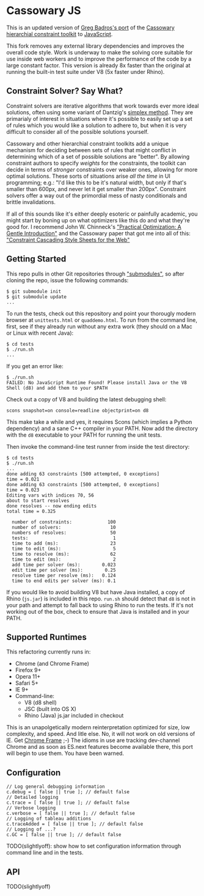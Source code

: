Cassowary JS
============

This is an updated version of [Greg Badros's
port](http://www.badros.com/greg/cassowary/js/quaddemo.html "JS Quad Demo") of
the [Cassowary hierarchial constraint
toolkit](http://www.cs.washington.edu/research/constraints/cassowary/) to
[JavaScript](http://cassowary.cvs.sourceforge.net/viewvc/cassowary/cassowary/js/).

This fork removes any external library dependencies and improves the overall
code style. Work is underway to make the solving core suitable for use inside
web workers and to improve the performance of the code by a large constant
factor. This version is already 8x faster than the original at running the
built-in test suite under V8 (5x faster under Rhino).

Constraint Solver? Say What?
----------------------------

Constraint solvers are iterative algorithms that work towards ever more ideal
solutions, often using some variant of Dantzig's [simplex
method](http://en.wikipedia.org/wiki/Simplex_algorithm). They are primarialy of
interest in situations where it's possible to easily set up a set of rules
which you would like a solution to adhere to, but when it is very difficult to
consider all of the possible solutions yourself.

Cassowary and other hierarchial constraint toolkits add a unique mechanism for
deciding between sets of rules that might conflict in determining which of a
set of possible solutions are "better". By allowing constraint authors to
specify *weights* for the constraints, the toolkit can decide in terms of
*stronger* constraints over weaker ones, allowing for more optimal solutions.
These sorts of situations arise *all the time* in UI programming; e.g.: "I'd
like this to be it's natural width, but only if that's smaller than 600px, and
never let it get smaller than 200px". Constraint solvers offer a way out of the
primordial mess of nasty conditionals and brittle invalidations.

If all of this sounds like it's either deeply esoteric or painfully academic,
you might start by boning up on what optimizers like this do and what they're
good for. I recommend John W. Chinneck's ["Practical Optimization: A Gentle
Introduction"](http://www.sce.carleton.ca/faculty/chinneck/po.html) and the
Cassowary paper that got me into all of this: ["Constraint Cascading Style
Sheets for the
Web"](http://citeseer.ist.psu.edu/viewdoc/summary?doi=10.1.1.101.4819)

Getting Started
---------------

This repo pulls in other Git repositories through ["submodules"](http://help.github.com/submodules/), so after cloning the repo, issue the following commands:

```
$ git submodule init
$ git submodule update
...
```

To run the tests, check out this repository and point your thorougly modern
browser at `unittests.html` or `quaddemo.html`. To run from the command line,
first, see if they already run without any extra work (they should on a Mac or
Linux with recent Java):

```
$ cd tests
$ ./run.sh
...
```

If you get an error like: 

```
$ ./run.sh 
FAILED: No JavaScript Runtime Found! Please install Java or the V8 Shell (d8) and add them to your $PATH
```

Check out a copy of V8 and building the latest debugging shell:

`scons snapshot=on console=readline objectprint=on d8`

This make take a while and yes, it requires Scons (which implies a Python
dependency) and a sane C++ compiler in your PATH. Now add the directory with
the `d8` executable to your PATH for running the unit tests.

Then invoke the command-line test runner from inside the test directory:

```
$ cd tests
$ ./run.sh
...
done adding 63 constraints [500 attempted, 0 exceptions]
time = 0.021
done adding 63 constraints [500 attempted, 0 exceptions]
time = 0.023
Editing vars with indices 70, 56
about to start resolves
done resolves -- now ending edits
total time = 0.325

  number of constraints:             100
  number of solvers:                  10
  numbers of resolves:                50
  tests:                               1
  time to add (ms):                   23
  time to edit (ms):                   5
  time to resolve (ms):               62
  time to edit (ms):                   2
  add time per solver (ms):        0.023
  edit time per solver (ms):        0.25
  resolve time per resolve (ms):   0.124
  time to end edits per solver (ms): 0.1
```

If you would like to avoid building V8 but have Java installed, a copy of Rhino
(`js.jar`) is included in this repo. `run.sh` should detect that `d8` is not in
your path and attempt to fall back to using Rhino to run the tests. If it's not
working out of the box, check to ensure that Java is installed and in your
PATH.

Supported Runtimes
------------------

This refactoring currently runs in:

  * Chrome (and Chrome Frame)
  * Firefox 9+
  * Opera 11+
  * Safari 5+
  * IE 9+
  * Command-line:
    * V8 (d8 shell)
    * JSC (built into OS X)
    * Rhino (Java) js.jar included in checkout

This is an unapolgetically modern reinterpretation optimized for size, low
complexity, and speed. And litle else. No, it will not work on old versions of
IE. Get [Chrome Frame](http://google.com/chromeframe) ;-) The idioms in use are
tracking dev-channel Chrome and as soon as ES.next features become available
there, this port will begin to use them. You have been warned.

Configuration
-------------

```
// Log general debugging information
c.debug = [ false || true ]; // default false
// Detailed logging
c.trace = [ false || true ]; // default false
// Verbose logging
c.verbose = [ false || true ]; // default false
// Logging of tableau additions
c.traceAdded = [ false || true ]; // default false
// Logging of ...?
c.GC = [ false || true ]; // default false
```

TODO(slightlyoff): show how to set configuration information through command line and in the tests.

API
---

TODO(slightlyoff)
